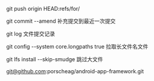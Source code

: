 git push origin HEAD:refs/for/

git commit --amend			补充提交到最近一次提交

git log 			文件提交记录

git config --system core.longpaths true		拉取长文件名文件

git lfs install --skip-smudge				跳过大文件

git@github.com:porscheag/android-app-framework.git

